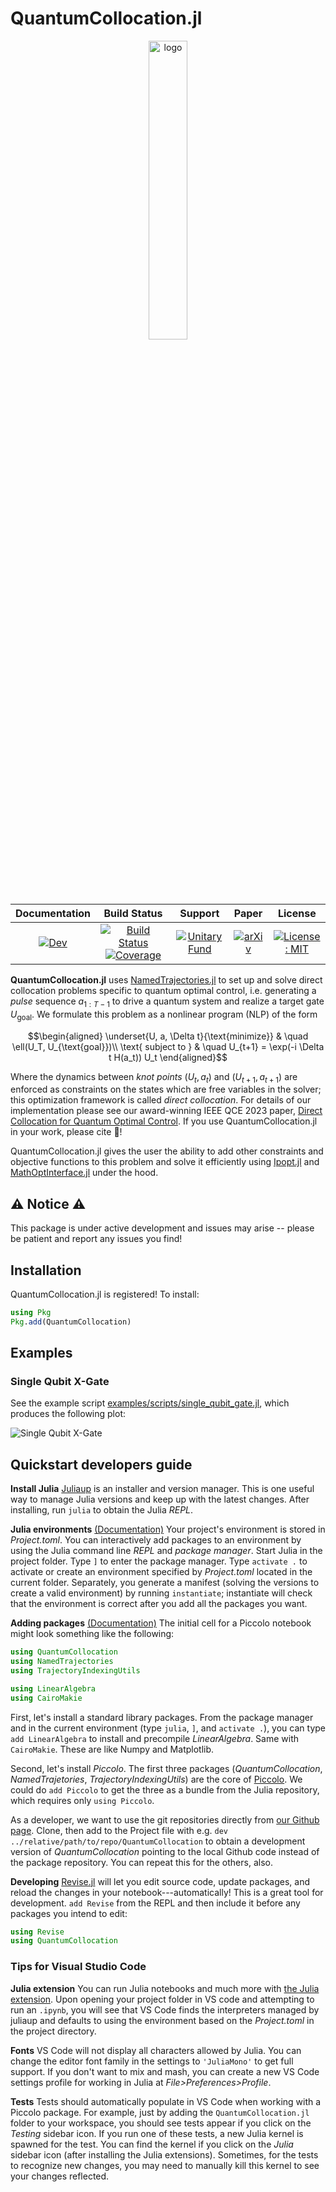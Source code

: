 # QuantumCollocation.jl

<div align="center"> <a href="https://github.com/aarontrowbridge/Piccolo.jl">
    <img src="assets/logo.svg" alt="logo" width="35%"/>
</a> </div>


<div align="center">

| **Documentation** | **Build Status** | **Support** | **Paper** | **License** |
|:-----------------:|:----------------:|:-----------:|:---------:|:-----------:|
| [![Dev](https://img.shields.io/badge/docs-dev-blue.svg)](https://aarontrowbridge.github.io/QuantumCollocation.jl/dev/) | [![Build Status](https://github.com/aarontrowbridge/QuantumCollocation.jl/actions/workflows/CI.yml/badge.svg?branch=main)](https://github.com/aarontrowbridge/QuantumCollocation.jl/actions/workflows/CI.yml?query=branch%3Amain) [![Coverage](https://codecov.io/gh/aarontrowbridge/QuantumCollocation.jl/branch/main/graph/badge.svg)](https://codecov.io/gh/aarontrowbridge/QuantumCollocation.jl)| [![Unitary Fund](https://img.shields.io/badge/Supported%20By-Unitary%20Fund-FFFF00.svg)](https://unitary.fund) | [![arXiv](https://img.shields.io/badge/arXiv-2305.03261-b31b1b.svg)](https://arxiv.org/abs/2305.03261) | [![License: MIT](https://img.shields.io/badge/License-MIT-yellow.svg)](https://opensource.org/licenses/MIT)


</div>


**QuantumCollocation.jl** uses [NamedTrajectories.jl](https://github.com/aarontrowbridge/NamedTrajectories.jl) to set up and solve direct collocation problems specific to quantum optimal control, i.e. generating a *pulse* sequence $a_{1:T-1}$ to drive a quantum system and realize a target gate $U_{\text{goal}}$. We formulate this problem as a nonlinear program (NLP) of the form

```math
\begin{aligned}
\underset{U, a, \Delta t}{\text{minimize}} & \quad \ell(U_T, U_{\text{goal}})\\
\text{ subject to } & \quad U_{t+1} = \exp(-i \Delta t H(a_t)) U_t 
\end{aligned}
```

Where the dynamics between *knot points* $(U_t, a_t)$ and $(U_{t+1}, a_{t+1})$ are enforced as constraints on the states which are free variables in the solver; this optimization framework is called *direct collocation*.  For details of our implementation please see our award-winning IEEE QCE 2023 paper, [Direct Collocation for Quantum Optimal Control](https://arxiv.org/abs/2305.03261). If you use QuantumCollocation.jl in your work, please cite :raised_hands:!

QuantumCollocation.jl gives the user the ability to add other constraints and objective functions to this problem and solve it efficiently using [Ipopt.jl](https://github.com/jump-dev/Ipopt.jl) and [MathOptInterface.jl](https://github.com/jump-dev/MathOptInterface.jl) under the hood.

## :warning: Notice :warning:

This package is under active development and issues may arise -- please be patient and report any issues you find!

## Installation

QuantumCollocation.jl is registered! To install:

```julia
using Pkg
Pkg.add(QuantumCollocation)
```

## Examples

### Single Qubit X-Gate
See the example script [examples/scripts/single_qubit_gate.jl](examples/scripts/single_qubit_gate.jl), which  produces the following plot:

![Single Qubit X-Gate](images/T_100_Q_1000_iter_1000_00004_fidelity_0.9999999999994745.png)

## Quickstart developers guide

__Install Julia__ [Juliaup](https://github.com/JuliaLang/juliaup) is an installer and version manager. This is one useful way to manage Julia versions and keep up with the latest changes. After installing, run `julia` to obtain the Julia _REPL_.

__Julia environments__
[(Documentation)](https://pkgdocs.julialang.org/v1/environments/#Using-someone-else's-project) Your project's environment is stored in _Project.toml_. You can interactively add packages to an environment by using the Julia command line _REPL_ and _package manager_.  Start Julia in the project folder. Type `]` to enter the package manager. Type `activate .` to activate or create an environment specified by _Project.toml_ located in the current folder. Separately, you generate a manifest (solving the versions to create a valid environment) by running `instantiate`; instantiate will check that the environment is correct after you add all the packages you want.

__Adding packages__
[(Documentation)](https://pkgdocs.julialang.org/v1/managing-packages/#Adding-packages) The initial cell for a Piccolo notebook might look something like the following:
```Julia
using QuantumCollocation
using NamedTrajectories
using TrajectoryIndexingUtils

using LinearAlgebra
using CairoMakie
```

First, let's install a standard library packages. From the package manager and in the current environment (type `julia`, `]`, and `activate .`), you can type `add LinearAlgebra` to install and precompile _LinearAlgebra_. Same with `CairoMakie`. These are like Numpy and Matplotlib.

Second, let's install _Piccolo_. The first three packages (_QuantumCollocation_, _NamedTrajetories_, _TrajectoryIndexingUtils_) are the core of [Piccolo](https://docs.juliahub.com/General/Piccolo/stable/). We could do `add Piccolo` to get the three as a bundle from the Julia repository, which requires only `using Piccolo`.

As a developer, we want to use the git repositories directly from [our Github page](https://github.com/aarontrowbridge). Clone, then add to the Project file with e.g. `dev ../relative/path/to/repo/QuantumCollocation` to obtain a development version of _QuantumCollocation_ pointing to the local Github code instead of the package repository. You can repeat this for the others, also.

__Developing__
[Revise.jl](https://timholy.github.io/Revise.jl/stable/) will let you edit source code, update packages, and reload the changes in your notebook---automatically! This is a great tool for development. `add Revise` from the REPL and then include it before any packages you intend to edit:
```Julia
using Revise
using QuantumCollocation
```

### Tips for Visual Studio Code
__Julia extension__ You can run Julia notebooks and much more with [the Julia extension](https://code.visualstudio.com/docs/languages/julia). Upon opening your project folder in VS code and attempting to run an `.ipynb`, you will see that VS Code finds the interpreters managed by juliaup and defaults to using the environment based on the _Project.toml_ in the project directory.

__Fonts__ VS Code will not display all characters allowed by Julia. You can change the editor font family in the settings to `'JuliaMono'` to get full support. If you don't want to mix and mash, you can create a new VS Code settings profile for working in Julia at _File>Preferences>Profile_.

__Tests__ Tests should automatically populate in VS Code when working with a Piccolo package. For example, just by adding the `QuantumCollocation.jl` folder to your workspace, you should see tests appear if you click on the _Testing_ sidebar icon. If you run one of these tests, a new Julia kernel is spawned for the test. You can find the kernel if you click on the _Julia_ sidebar icon (after installing the Julia extensions). Sometimes, for the tests to recognize new changes, you may need to manually kill this kernel to see your changes reflected.

